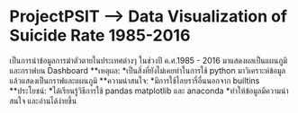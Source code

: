 # ProjectPSIT --> Data Visualization of Suicide Rate 1985-2016
เป็นการนำข้อมูลการฆ่าตัวตายในประเทศต่างๆ ในช่วงปี ค.ศ.1985 - 2016 มาแสดงผลเป็นแผนภูมิและกราฟบน Dashboard
**เหตุผล:
*เป็นสิ่งที่ยังไม่เคยทําในการใช้ python มาวิเคราะห์ข้อมูล แล้วแสดงเป็นกราฟและแผนภูมิ
**ความน่าสนใจ:
*มีการใช้ไลบรารี่อื่นนอกจาก builtins 
**ประโยชน์:
*ได้เรียนรู้วิธีการใช้ pandas matplotlib และ anaconda
*ทำให้ข้อมูลมีความน่าสนใจ และอ่านได้ง่ายขึ้น
